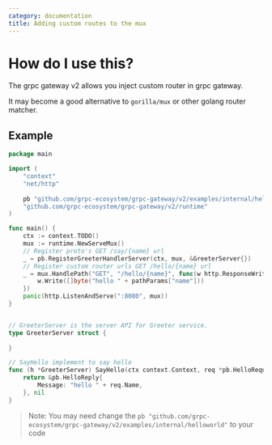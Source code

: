```yaml
---
category: documentation
title: Adding custom routes to the mux
---
```


# How do I use this?

The grpc gateway v2 allows you inject custom router in grpc gateway.

It may become a good alternative to `gorilla/mux` or other golang router matcher.

## Example

```go
package main

import (
	"context"
	"net/http"
	
	pb "github.com/grpc-ecosystem/grpc-gateway/v2/examples/internal/helloworld"
	"github.com/grpc-ecosystem/grpc-gateway/v2/runtime"
)

func main() {
	ctx := context.TODO()
	mux := runtime.NewServeMux()
	// Register proto's GET /say/{name} url
	_ = pb.RegisterGreeterHandlerServer(ctx, mux, &GreeterServer{})
	// Register custom router urls GET /hello/{name} url
	_ = mux.HandlePath("GET", "/hello/{name}", func(w http.ResponseWriter, r *http.Request, pathParams map[string]string) {
		w.Write([]byte("hello " + pathParams["name"]))
	})
	panic(http.ListenAndServe(":8080", mux))
}


// GreeterServer is the server API for Greeter service.
type GreeterServer struct {
	
}

// SayHello implement to say hello
func (h *GreeterServer) SayHello(ctx context.Context, req *pb.HelloRequest) (*pb.HelloReply, error) {
	return &pb.HelloReply{
		Message: "hello " + req.Name,
	}, nil
}
```

> Note: You may need change the `pb "github.com/grpc-ecosystem/grpc-gateway/v2/examples/internal/helloworld"` to your code
